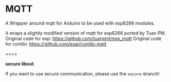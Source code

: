 MQTT
====

A Wrapper around mqtt for Arduino to be used with esp8266 modules.

It wraps a slightly modified version of mqtt for esp8266 ported by Tuan PM.
Original code for esp: https://github.com/tuanpmt/esp_mqtt
Original code for contiki: https://github.com/esar/contiki-mqtt


====

**secure libssl:**

If you want to use secure communication, please use the `secure`-branch!
